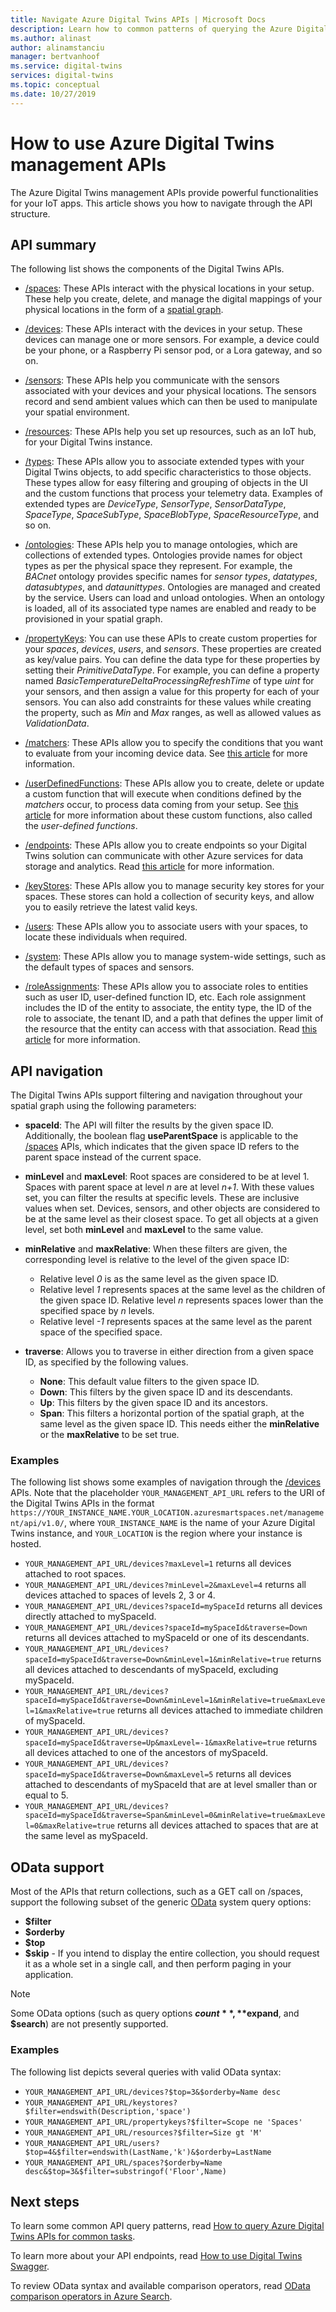 ```yaml
---
title: Navigate Azure Digital Twins APIs | Microsoft Docs
description: Learn how to common patterns of querying the Azure Digital Twins management APIs.
ms.author: alinast
author: alinamstanciu
manager: bertvanhoof
ms.service: digital-twins
services: digital-twins
ms.topic: conceptual
ms.date: 10/27/2019
---
```


# How to use Azure Digital Twins management APIs

The Azure Digital Twins management APIs provide powerful functionalities for your IoT apps. This article shows you how to navigate through the API structure.  

## API summary

The following list shows the components of the Digital Twins APIs.

* [/spaces](https://docs.westcentralus.azuresmartspaces.net/management/swagger/ui/index#!/Spaces): These APIs interact with the physical locations in your setup. These help you create, delete, and manage the digital mappings of your physical locations in the form of a [spatial graph](concepts-objectmodel-spatialgraph.md#spatial-intelligence-graph).

* [/devices](https://docs.westcentralus.azuresmartspaces.net/management/swagger/ui/index#!/Devices): These APIs interact with the devices in your setup. These devices can manage one or more sensors. For example, a device could be your phone, or a Raspberry Pi sensor pod, or a Lora gateway, and so on.

* [/sensors](https://docs.westcentralus.azuresmartspaces.net/management/swagger/ui/index#!/Sensors): These APIs help you communicate with the sensors associated with your devices and your physical locations. The sensors record and send ambient values which can then be used to manipulate your spatial environment.  

* [/resources](https://docs.westcentralus.azuresmartspaces.net/management/swagger/ui/index#!/Resources): These APIs help you set up resources, such as an IoT hub, for your Digital Twins instance.

* [/types](https://docs.westcentralus.azuresmartspaces.net/management/swagger/ui/index#!/Types): These APIs allow you to associate extended types with your Digital Twins objects, to add specific characteristics to those objects. These types allow for easy filtering and grouping of objects in the UI and the custom functions that process your telemetry data. Examples of extended types are *DeviceType*, *SensorType*, *SensorDataType*, *SpaceType*, *SpaceSubType*, *SpaceBlobType*, *SpaceResourceType*, and so on.

* [/ontologies](https://docs.westcentralus.azuresmartspaces.net/management/swagger/ui/index#/Ontologies): These APIs help you to manage ontologies, which are collections of extended types. Ontologies provide names for object types as per the physical space they represent. For example, the *BACnet* ontology provides specific names for *sensor types*, *datatypes*, *datasubtypes*, and *dataunittypes*. Ontologies are managed and created by the service. Users can load and unload ontologies. When an ontology is loaded, all of its associated type names are enabled and ready to be provisioned in your spatial graph. 

* [/propertyKeys](https://docs.westcentralus.azuresmartspaces.net/management/swagger/ui/index#/PropertyKeys): You can use these APIs to create custom properties for your *spaces*, *devices*, *users*, and *sensors*. These properties are created as key/value pairs. You can define the data type for these properties by setting their *PrimitiveDataType*. For example, you can define a property named *BasicTemperatureDeltaProcessingRefreshTime* of type *uint* for your sensors, and then assign a value for this property for each of your sensors. You can also add constraints for these values while creating the property, such as *Min* and *Max* ranges, as well as allowed values as *ValidationData*.

* [/matchers](https://docs.westcentralus.azuresmartspaces.net/management/swagger/ui/index#/Matchers): These APIs allow you to specify the conditions that you want to evaluate from your incoming device data. See [this article](concepts-user-defined-functions.md#matchers) for more information. 

* [/userDefinedFunctions](https://docs.westcentralus.azuresmartspaces.net/management/swagger/ui/index#/UserDefinedFunctions): These APIs allow you to create, delete or update a custom function that will execute when conditions defined by the *matchers* occur, to process data coming from your setup. See [this article](concepts-user-defined-functions.md#user-defined-functions) for more information about these custom functions, also called the *user-defined functions*. 

* [/endpoints](https://docs.westcentralus.azuresmartspaces.net/management/swagger/ui/index#/Endpoints): These APIs allow you to create endpoints so your Digital Twins solution can communicate with other Azure services for data storage and analytics. Read [this article](concepts-events-routing.md) for more information. 

* [/keyStores](https://docs.westcentralus.azuresmartspaces.net/management/swagger/ui/index#/KeyStores): These APIs allow you to manage security key stores for your spaces. These stores can hold a collection of security keys, and allow you to easily retrieve the latest valid keys.

* [/users](https://docs.westcentralus.azuresmartspaces.net/management/swagger/ui/index#!/Users): These APIs allow you to associate users with your spaces, to locate these individuals when required. 

* [/system](https://docs.westcentralus.azuresmartspaces.net/management/swagger/ui/index#!/System): These APIs allow you to manage system-wide settings, such as the default types of spaces and sensors. 

* [/roleAssignments](https://docs.westcentralus.azuresmartspaces.net/management/swagger/ui/index#!/RoleAssignments): These APIs allow you to associate roles to entities such as user ID, user-defined function ID, etc. Each role assignment includes the ID of the entity to associate, the entity type, the ID of the role to associate, the tenant ID, and a path that defines the upper limit of the resource that the entity can access with that association. Read [this article](security-role-based-access-control.md) for more information.


## API navigation

The Digital Twins APIs support filtering and navigation throughout your spatial graph using the following parameters:

- **spaceId**: 
The API will filter the results by the given space ID. Additionally, the boolean flag **useParentSpace** is applicable to the [/spaces](https://docs.westcentralus.azuresmartspaces.net/management/swagger/ui/index#!/Spaces) APIs, which indicates that the given space ID refers to the parent space instead of the current space. 

- **minLevel** and **maxLevel**: 
Root spaces are considered to be at level 1. Spaces with parent space at level *n* are at level *n+1*. With these values set, you can filter the results at specific levels. These are inclusive values when set. Devices, sensors, and other objects are considered to be at the same level as their closest space. To get all objects at a given level, set both **minLevel** and **maxLevel** to the same value.

- **minRelative** and **maxRelative**: 
When these filters are given, the corresponding level is relative to the level of the given space ID:
   - Relative level *0* is as the same level as the given space ID.
   - Relative level *1* represents spaces at the same level as the children of the given space ID. Relative level *n* represents spaces lower than the specified space by *n* levels.
   - Relative level *-1* represents spaces at the same level as the parent space of the specified space.

- **traverse**: 
Allows you to traverse in either direction from a given space ID, as specified by the following values.
   - **None**: This default value filters to the given space ID.
   - **Down**: This filters by the given space ID and its descendants. 
   - **Up**: This filters by the given space ID and its ancestors. 
   - **Span**: This filters a horizontal portion of the spatial graph, at the same level as the given space ID. This needs either the **minRelative** or the **maxRelative** to be set true. 


### Examples

The following list shows some examples of navigation through the [/devices](https://docs.westcentralus.azuresmartspaces.net/management/swagger/ui/index#!/Devices) APIs. Note that the placeholder `YOUR_MANAGEMENT_API_URL` refers to the URI of the Digital Twins APIs in the format `https://YOUR_INSTANCE_NAME.YOUR_LOCATION.azuresmartspaces.net/management/api/v1.0/`, where `YOUR_INSTANCE_NAME` is the name of your Azure Digital Twins instance, and `YOUR_LOCATION` is the region where your instance is hosted.

- `YOUR_MANAGEMENT_API_URL/devices?maxLevel=1` returns all devices attached to root spaces.
- `YOUR_MANAGEMENT_API_URL/devices?minLevel=2&maxLevel=4` returns all devices attached to spaces of levels 2, 3 or 4.
- `YOUR_MANAGEMENT_API_URL/devices?spaceId=mySpaceId` returns all devices directly attached to mySpaceId.
- `YOUR_MANAGEMENT_API_URL/devices?spaceId=mySpaceId&traverse=Down` returns all devices attached to mySpaceId or one of its descendants.
- `YOUR_MANAGEMENT_API_URL/devices?spaceId=mySpaceId&traverse=Down&minLevel=1&minRelative=true` returns all devices attached to descendants of mySpaceId, excluding mySpaceId.
- `YOUR_MANAGEMENT_API_URL/devices?spaceId=mySpaceId&traverse=Down&minLevel=1&minRelative=true&maxLevel=1&maxRelative=true` returns all devices attached to immediate children of mySpaceId.
- `YOUR_MANAGEMENT_API_URL/devices?spaceId=mySpaceId&traverse=Up&maxLevel=-1&maxRelative=true` returns all devices attached to one of the ancestors of mySpaceId.
- `YOUR_MANAGEMENT_API_URL/devices?spaceId=mySpaceId&traverse=Down&maxLevel=5` returns all devices attached to descendants of mySpaceId that are at level smaller than or equal to 5.
- `YOUR_MANAGEMENT_API_URL/devices?spaceId=mySpaceId&traverse=Span&minLevel=0&minRelative=true&maxLevel=0&maxRelative=true` returns all devices attached to spaces that are at the same level as mySpaceId.


## OData support

Most of the APIs that return collections, such as a GET call on /spaces, support the following subset of the generic [OData](https://www.odata.org/getting-started/basic-tutorial/#queryData) system query options:  

* **$filter**
* **$orderby** 
* **$top**
* **$skip** - If you intend to display the entire collection, you should request it as a whole set in a single call, and then perform paging in your application. 

> [!NOTE]
> Some OData options (such as query options **$count**, **$expand**, and **$search**) are not presently supported.

### Examples

The following list depicts several queries with valid OData syntax:

- `YOUR_MANAGEMENT_API_URL/devices?$top=3&$orderby=Name desc`
- `YOUR_MANAGEMENT_API_URL/keystores?$filter=endswith(Description,'space')`
- `YOUR_MANAGEMENT_API_URL/propertykeys?$filter=Scope ne 'Spaces'`
- `YOUR_MANAGEMENT_API_URL/resources?$filter=Size gt 'M'`
- `YOUR_MANAGEMENT_API_URL/users?$top=4&$filter=endswith(LastName,'k')&$orderby=LastName`
- `YOUR_MANAGEMENT_API_URL/spaces?$orderby=Name desc&$top=3&$filter=substringof('Floor',Name)`
 
## Next steps

To learn some common API query patterns, read [How to query Azure Digital Twins APIs for common tasks](./how-to-query-common-apis.md).

To learn more about your API endpoints, read [How to use Digital Twins Swagger](./how-to-use-swagger.md).

To review OData syntax and available comparison operators, read [OData comparison operators in Azure Search](../search/search-query-odata-comparison-operators.md).
